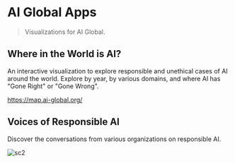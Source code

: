 # AI Global Apps

> Visualizations for AI Global.

## Where in the World is AI?
An interactive visualization to explore responsible and unethical cases of AI around the world. 
Explore by year, by various domains, and where AI has "Gone Right" or "Gone Wrong".

https://map.ai-global.org/


## Voices of Responsible AI
Discover the conversations from various organizations on responsible AI.

![sc2](https://user-images.githubusercontent.com/6625384/81812392-ac781e00-94eb-11ea-8736-f63fddcd4412.png)
